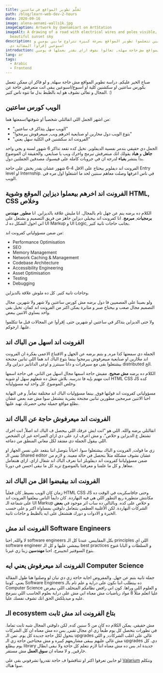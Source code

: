 ```yaml
---
title: تَعَلَّم تطوير المواقع في ساعتين
path: /blog/learn-web-dev-2-hours
date: 2020-09-16
image: alena-aenami-walls1k.jpg
imageCaption: Artwork by @aenamiart on ArtStation
imageAlt: A drawing of a road with electrical wires and poles visible, and a
  beautiful sunset sky
description: لو حابين تتعلموا تطوير المواقع بسرعة كبيرة تتراوح مابين يومين و
  اسبوعين إقرأوا المقالة دي
introduction: تعلم تطوير المواقع مش حاجة سهلة, تعالوا نشوف ازاي نقدر نعملها ف يومين
lang: ar
tags:
  - Arabic
  - Frontend
---
```

صباح الخير عليكم. دراسة تطوير المواقع مش حاجة سهلة, و لو فاكر ان ممكن تتعمل بكورس ساعتين او سكشنين كلية او اسبوع/اسبوعين يبقى انت متعرفش حاجة عن المجال و تعالى نشوف هو ايه بالظبط بدل ما تتوه ناس كتير. :)

## الويب كورس ساعتين
من اشهر الجمل اللي اتقالتلي شخصياً او شوفتها/سمعتها هما: 
- "الويب سهل يتذاكر ف ساعتين"
- "بتوع الويب دول محارين او صنايعية اخرهم ويب, مبيعرفوش يبرمجوا"
- "الفرونت اند سكشنين في الكلية سهل يعني"

الجمل دي حقيقي بتدمر نفسية الديفلوبر. تخيل كده تقعد تذاكر 6 شهور لسنة و يجي واحد **جاهل** و **هباد** يقولك انك مبتعرفش تبرمج واخرك ويب يا صنايعي. والحقيقة ان الموضوع بدأ ينتشر **بغباء** لدرجة ان في جروبات كاملة على فيسبوك مصدقين الجملتين دول. 

الفرونت اند ديفلوبر بيحتاج على الاقل 4-6 شهور عشان يقدر يخش على حاجة Entry level او Internship. في ناس اعرفها وصلت معاهم سنتين لحد ما اشتغلوا اول مره في الويب.

## الفرونت اند اخرهم بيعملوا ديزاين الموقع وشوية HTML, CSS وخلاص
الكلام ده برضه ينم عن جهل تام بالمجال. انا مليش علاقة بالديزاين. انا **مطور**, **مهندس برمجيات**, **مبرمج**. انا كفرونت اند بيجيلي ديزاين جاهز من فريق التصميم و بشتغل على اني احول الشكل ده لـ UI Markup و UI Logic, بجانب حاجات تانية كتير. 

من ضمن مسؤولياتي كفرونت اند: 
- Performance Optimisation
- SEO
- Memory Management
- Network Caching & Management
- Codebase Architecture
- Accessibility Engineering
- Asset Optimisation
- Testing
- Debugging

وحاجات تانية كتير.  كل ده ملوش علاقة بالديزاين. 

ولو بصينا على المصميين فا دول برضه مش كورس ساعتين ولا شهر ولا شهرين. مجال التصميم مجال صعب و بيحتاج صبر و مثابرة يمكن اكتر من الفرونت اند كمان. تخيل بقى واحد يساوي الاتنين ببعض. 


ولا حتى الديزاين يتذاكر في ساعتين او شهرين حتى. إقرأوا عن المجالات قبل ما تتكلموا عليها. ارجوكم. 

## الفرونت اند اسهل من الباك اند
الجملة دي سمعتها كذا مره, و بتنم برضه عن الجهل و الاقتناع الاعمى بفكرة ان الفرونت اند محّارين او صنايعية مبيعرفوش يبرمجوا بينما بتوع الباك اند هما اللي تنانين مجنحة بيشتغلوا بقى مع سيرفرات و داتا سينترز و اوعى الداتابيز ديزاين والـ distributed الخ. 

الكلام ده برضه **مش صحيح**. مفيش حاجة اسمها مجال اسهل من التاني. في حاجة اسمها انت مهتم بإيه فا تدرسه. بلاش شغل ده شغلهم سهل او شوية HTML CSS JS كده وخلص الموضوع. كل واحد ليه مسؤولياته. 

مسؤولياتي كفرونت اند قولتها فوق, بينما مسؤوليات الباك اند مختلفة تماماً, و في النهاية احنا الاتنين مبرمجين مطورين تنانين مجنحة بشرية بنشتغل سوا مش ضد بعض عشان نطلع مواقع جميلة تيجي حضرتك تهبد عليها. 

## الفرونت اند ميعرفوش حاجة عن الباك اند
اتقالتلي برضه والله. اللي هو "انت ايش عرفك اللي بيحصل ف الباك اند اصلاً, انت اخرك تشتغل ع الديزاين و خلاص". و مش اعرف ارد على دي ازاي الصراحة غير ان الشخص اللي بيقول الجملة دي مفتقد لكل معاني المنطق من دماغه. 

زي ما قولت, الفرونت و الباك بيشتغلوا سوا. احياناً بتوصل اننا بنقعد على نفس الجهاز او نفس الـ Shared editor عشان نشوف مشكلة مثلاً بتحصل في حالة معينة. و لازم من ضمن مسؤولياتنا كفرونت اند ديفلوبلز اننا نعرف الباك اند شغال ازاي. ازاي هنتعامل معاها, و كل ما علمنا و معرفتنا بالموضوع تزيد كل ما نبقى احسن في دورنا.

## الفرونت اند بيقبضوا اقل  من الباك اند
زمان كان الويب بسيط, كان فعلياً HTML CSS JS وحتى جافاسكربت في الوقت ده مكانتش متطورة ربع التطور اللي هي فيه النهاردة. كان دايماً الناس بيعلقوا الفرونت اند على شماعة الـ UI Markup و خلاص على كده. وبالتالي ده ساب اثر موجود في **بعض** الشركات النهاردة. لكن الأغلبية العظمى بتتعامل دلوقتي بمساواة اكتر و على حسب الخبرة و الادوات و دورك هتشتغل على ايه بالظبط و حاجات تانية. 

## الفرونت اند مش Software Engineers 
لا والله, احنا software engineers بكل المقاييس. عندنا كل الـ principles اللي اي software engineer بيمشي عليها و كل الـ best practices و السلطات و البابا غنوج بتوع السوفتير انجيينرج. احنا **مهندسين** زينا زي غيرنا. 

## الفرونت اند ميعرفوش يعني ايه Computer Science
جملة تانية بتنم عن جهل. والمفروض اجابة حاجة زي دي تبان لو وصلتوا هنا طول المقالة يعني. كوننا Software Engineers ده بيتطلب اننا نكون على دراية و علم تام بالـ Computer Science و العلوم اللي وراها. كون اني رافض نظامكم المتخلف اللي بيفرض عليا اتعلم مثلاً 8 مواد رياضيات مش معناه اني مش على دراية بعلوم الحاسب اللي بنبرمج عليه و ميديلكش الحق انك تشوف نفسك عليا. 
## الـ ecosystem بتاع الفرونت اند مش ثابت
مش حقيقي. يمكن الكلام ده كان من 5 سنين كده, لكن دلوقتي المجال شبه ثابت تماما. في تطورات بتحصل كل يوم طبعاً زي اي مجال تقني, بس ده مش معناه ان كل الشركات بتحول لكل حاجة جديدة كل يوم. تمن الـ upgrades غالي على اغلب الشركات, و اللي مش غالي عليهم بيبقى مشاريعهم كبيره و مش محتاجين حاجة زي الـ upgrades دي. كل يوم بيطلع library جديدة اه, بس ده مش معناه اننا لازم نتعلم كل حاجة ولا نبقى ابطال خارقين, و لا معناه ان **سوق العمل** مش مستقر. 

لو حابين تعرفوا اكتر او تتناقشوا ف حاجة تقدروا تشرفوني بقى على [Valarium](https://valarium.netlify.app) ونتكلم سوا هناك. 

